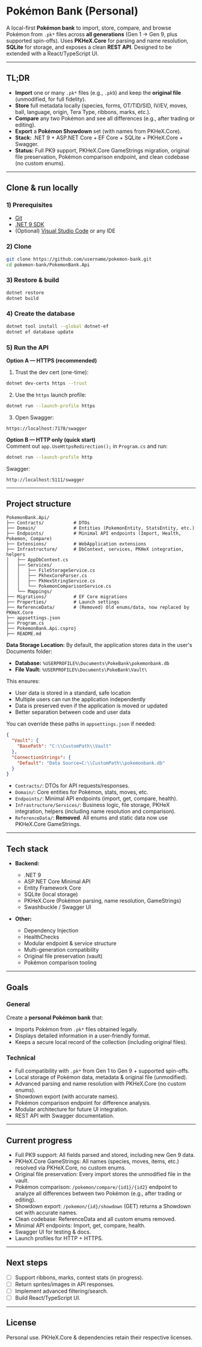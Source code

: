# Pokémon Bank (Personal)

A local-first **Pokémon bank** to import, store, compare, and browse Pokémon from `.pk*` files across **all generations** (Gen 1 → Gen 9, plus supported spin-offs). Uses **PKHeX.Core** for parsing and name resolution, **SQLite** for storage, and exposes a clean **REST API**. Designed to be extended with a React/TypeScript UI.

---

## TL;DR

- **Import** one or many `.pk*` files (e.g., `.pk9`) and keep the **original file** (unmodified, for full fidelity).
- **Store** full metadata locally (species, forms, OT/TID/SID, IV/EV, moves, ball, language, origin, Tera Type, ribbons, marks, etc.).
- **Compare** any two Pokémon and see all differences (e.g., after trading or editing).
- **Export** a **Pokémon Showdown** set (with names from PKHeX.Core).
- **Stack:** .NET 9 + ASP.NET Core + EF Core + SQLite + PKHeX.Core + Swagger.
- **Status:** Full PK9 support, PKHeX.Core GameStrings migration, original file preservation, Pokémon comparison endpoint, and clean codebase (no custom enums).

---

## Clone & run locally

### 1) Prerequisites

- [Git](https://git-scm.com/downloads)
- [.NET 9 SDK](https://dotnet.microsoft.com/en-us/download/dotnet/9.0)
- (Optional) [Visual Studio Code](https://code.visualstudio.com/) or any IDE

### 2) Clone

```bash
git clone https://github.com/username/pokemon-bank.git
cd pokemon-bank/PokemonBank.Api
```

### 3) Restore & build

```bash
dotnet restore
dotnet build
```

### 4) Create the database

```bash
dotnet tool install --global dotnet-ef
dotnet ef database update
```

### 5) Run the API

**Option A — HTTPS (recommended)**

1. Trust the dev cert (one-time):

```bash
dotnet dev-certs https --trust
```

2. Use the `https` launch profile:

```bash
dotnet run --launch-profile https
```

3. Open Swagger:

```
https://localhost:7178/swagger
```

**Option B — HTTP only (quick start)**  
Comment out `app.UseHttpsRedirection();` in `Program.cs` and run:

```bash
dotnet run --launch-profile http
```

Swagger:

```
http://localhost:5111/swagger
```

---

## Project structure

```
PokemonBank.Api/
├── Contracts/           # DTOs
├── Domain/              # Entities (PokemonEntity, StatsEntity, etc.)
├── Endpoints/           # Minimal API endpoints (Import, Health, Pokemon, Compare)
├── Extensions/          # WebApplication extensions
├── Infrastructure/      # DbContext, services, PKHeX integration, helpers
│   ├── AppDbContext.cs
│   ├── Services/
│   │   ├── FileStorageService.cs
│   │   ├── PkhexCoreParser.cs
│   │   ├── PkHexStringService.cs
│   │   └── PokemonComparisonService.cs
│   └── Mappings/
├── Migrations/          # EF Core migrations
├── Properties/          # Launch settings
├── ReferenceData/       # (Removed) Old enums/data, now replaced by PKHeX.Core
├── appsettings.json
├── Program.cs
├── PokemonBank.Api.csproj
├── README.md
```

**Data Storage Location:**
By default, the application stores data in the user's Documents folder:

- **Database:** `%USERPROFILE%\Documents\PokeBank\pokemonbank.db`
- **File Vault:** `%USERPROFILE%\Documents\PokeBank\Vault\`

This ensures:

- User data is stored in a standard, safe location
- Multiple users can run the application independently
- Data is preserved even if the application is moved or updated
- Better separation between code and user data

You can override these paths in `appsettings.json` if needed:

```json
{
  "Vault": {
    "BasePath": "C:\\CustomPath\\Vault"
  },
  "ConnectionStrings": {
    "Default": "Data Source=C:\\CustomPath\\pokemonbank.db"
  }
}
```

- `Contracts/`: DTOs for API requests/responses.
- `Domain/`: Core entities for Pokémon, stats, moves, etc.
- `Endpoints/`: Minimal API endpoints (import, get, compare, health).
- `Infrastructure/Services/`: Business logic, file storage, PKHeX integration, helpers (including name resolution and comparison).
- `ReferenceData/`: **Removed**. All enums and static data now use PKHeX.Core GameStrings.

---

## Tech stack

- **Backend:**

  - .NET 9
  - ASP.NET Core Minimal API
  - Entity Framework Core
  - SQLite (local storage)
  - PKHeX.Core (Pokémon parsing, name resolution, GameStrings)
  - Swashbuckle / Swagger UI

- **Other:**
  - Dependency Injection
  - HealthChecks
  - Modular endpoint & service structure
  - Multi-generation compatibility
  - Original file preservation (vault)
  - Pokémon comparison tooling

---

## Goals

### General

Create a **personal Pokémon bank** that:

- Imports Pokémon from `.pk*` files obtained legally.
- Displays detailed information in a user-friendly format.
- Keeps a secure local record of the collection (including original files).

### Technical

- Full compatibility with `.pk*` from Gen 1 to Gen 9 + supported spin-offs.
- Local storage of Pokémon data, metadata & original file (unmodified).
- Advanced parsing and name resolution with PKHeX.Core (no custom enums).
- Showdown export (with accurate names).
- Pokémon comparison endpoint for difference analysis.
- Modular architecture for future UI integration.
- REST API with Swagger documentation.

---

## Current progress

- Full PK9 support: All fields parsed and stored, including new Gen 9 data.
- PKHeX.Core GameStrings: All names (species, moves, items, etc.) resolved via PKHeX.Core, no custom enums.
- Original file preservation: Every import stores the unmodified file in the vault.
- Pokémon comparison: `/pokemon/compare/{id1}/{id2}` endpoint to analyze all differences between two Pokémon (e.g., after trading or editing).
- Showdown export: `/pokemon/{id}/showdown` (GET) returns a Showdown set with accurate names.
- Clean codebase: ReferenceData and all custom enums removed.
- Minimal API endpoints: Import, get, compare, health.
- Swagger UI for testing & docs.
- Launch profiles for HTTP + HTTPS.

---

## Next steps

- [ ] Support ribbons, marks, contest stats (in progress).
- [ ] Return sprites/images in API responses.
- [ ] Implement advanced filtering/search.
- [ ] Build React/TypeScript UI.

---

## License

Personal use. PKHeX.Core & dependencies retain their respective licenses.
